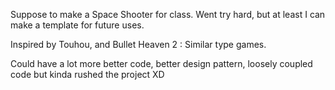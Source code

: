 Suppose to make a Space Shooter for class.
Went try hard, but at least I can make a template for future uses.

Inspired by Touhou, and Bullet Heaven 2 : Similar type games.

Could have a lot more better code, better design pattern, loosely coupled code but kinda rushed the project XD
